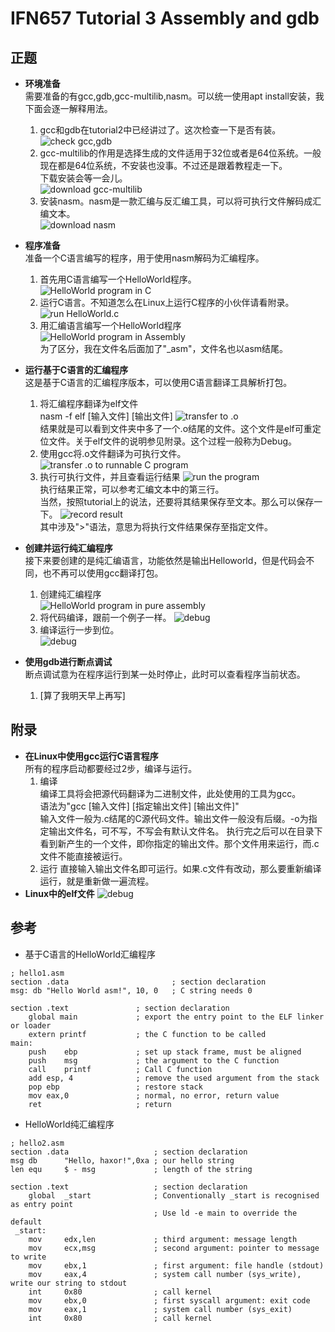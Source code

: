 # IFN657 Tutorial 3 Assembly and gdb

## 正题
+ **环境准备**  
    需要准备的有gcc,gdb,gcc-multilib,nasm。可以统一使用apt install安装，我下面会逐一解释用法。
    1. gcc和gdb在tutorial2中已经讲过了。这次检查一下是否有装。  
    ![check gcc,gdb](../images/tutorial3_image1.png)  
    2. gcc-multilib的作用是选择生成的文件适用于32位或者是64位系统。一般现在都是64位系统，不安装也没事。不过还是跟着教程走一下。  
    下载安装会等一会儿。  
    ![download gcc-multilib](../images/tutorial3_image2.png)  
    3. 安装nasm。nasm是一款汇编与反汇编工具，可以将可执行文件解码成汇编文本。  
    ![download nasm](../images/tutorial3_image3.png)  

+ **程序准备**  
    准备一个C语言编写的程序，用于使用nasm解码为汇编程序。
    1. 首先用C语言编写一个HelloWorld程序。  
    ![HelloWorld program in C](../images/tutorial3_image4.png)  
    2. 运行C语言。不知道怎么在Linux上运行C程序的小伙伴请看附录。
    ![run HelloWorld.c](../images/tutorial3_image5.png)  
    3. 用汇编语言编写一个HelloWorld程序  
    ![HelloWorld program in Assembly](../images/tutorial3_image6.png)  
    为了区分，我在文件名后面加了"_asm"，文件名也以asm结尾。

+ **运行基于C语言的汇编程序**  
    这是基于C语言的汇编程序版本，可以使用C语言翻译工具解析打包。
    1. 将汇编程序翻译为elf文件  
    nasm -f elf [输入文件] [输出文件]
    ![transfer to .o](../images/tutorial3_image7.png)  
    结果就是可以看到文件夹中多了一个.o结尾的文件。这个文件是elf可重定位文件。关于elf文件的说明参见附录。这个过程一般称为Debug。
    2. 使用gcc将.o文件翻译为可执行文件。  
    ![transfer .o to runnable C program](../images/tutorial3_image8.png)  
    3. 执行可执行文件，并且查看运行结果
    ![run the program](../images/tutorial3_image9.png)  
    执行结果正常，可以参考汇编文本中的第三行。  
    当然，按照tutorial上的说法，还要将其结果保存至文本。那么可以保存一下。
    ![record result](../images/tutorial3_image10.png)  
    其中涉及">"语法，意思为将执行文件结果保存至指定文件。

+ **创建并运行纯汇编程序**  
    接下来要创建的是纯汇编语言，功能依然是输出Helloworld，但是代码会不同，也不再可以使用gcc翻译打包。
    1. 创建纯汇编程序  
    ![HelloWorld program in pure assembly](../images/tutorial3_image11.png)
    2. 将代码编译，跟前一个例子一样。
    ![debug](../images/tutorial3_image12.png)
    3. 编译运行一步到位。  
    ![debug](../images/tutorial3_image13.png)

+ **使用gdb进行断点调试**  
    断点调试意为在程序运行到某一处时停止，此时可以查看程序当前状态。
    1. [算了我明天早上再写]


## 附录

+ **在Linux中使用gcc运行C语言程序**  
    所有的程序启动都要经过2步，编译与运行。
    1. 编译  
    编译工具将会把源代码翻译为二进制文件，此处使用的工具为gcc。  
    语法为"gcc [输入文件] [指定输出文件] [输出文件]"  
    输入文件一般为.c结尾的C源代码文件。输出文件一般没有后缀。-o为指定输出文件名，可不写，不写会有默认文件名。
    执行完之后可以在目录下看到新产生的一个文件，即你指定的输出文件。那个文件用来运行，而.c文件不能直接被运行。
    2. 运行
    直接输入输出文件名即可运行。如果.c文件有改动，那么要重新编译运行，就是重新做一遍流程。
+ **Linux中的elf文件**
    ![debug](../images/tutorial3_image14.png)

## 参考

+ 基于C语言的HelloWorld汇编程序  
```
; hello1.asm  
section .data                		; section declaration  
msg: db "Hello World asm!", 10, 0 	; C string needs 0  
  
section .text     			; section declaration              
    global main  			; export the entry point to the ELF linker or loader  
    extern printf			; the C function to be called  
main: 
	push	ebp   			; set up stack frame, must be aligned 
 	push	msg   			; the argument to the C function 
 	call	printf			; Call C function 
 	add	esp, 4			    ; remove the used argument from the stack 
 	pop	ebp 			    ; restore stack 
 	mov	eax,0			    ; normal, no error, return value 
 	ret                   	; return
```

+ HelloWorld纯汇编程序  
```
; hello2.asm     
section .data                   ; section declaration 
msg db      "Hello, haxor!",0xa ; our hello string 
len equ     $ - msg             ; length of the string 

section .text                   ; section declaration 
    global  _start              ; Conventionally _start is recognised as entry point 
                                ; Use ld -e main to override the default 
 _start: 
    mov     edx,len             ; third argument: message length 
    mov     ecx,msg             ; second argument: pointer to message to write 
    mov     ebx,1               ; first argument: file handle (stdout) 
    mov     eax,4               ; system call number (sys_write), write our string to stdout 
    int     0x80                ; call kernel 
    mov     ebx,0               ; first syscall argument: exit code 
    mov     eax,1               ; system call number (sys_exit) 
    int     0x80                ; call kernel
 ```